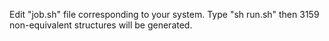 Edit "job.sh" file corresponding to your system.
Type "sh run.sh" then 3159 non-equivalent structures will be generated.
